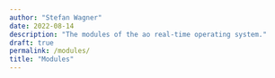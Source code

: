 ```yaml
---
author: "Stefan Wagner"
date: 2022-08-14
description: "The modules of the ao real-time operating system."
draft: true
permalink: /modules/
title: "Modules"
---
```

